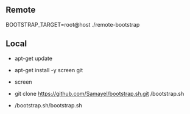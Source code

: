 ## Remote

BOOTSTRAP_TARGET=root@host ./remote-bootstrap

## Local

* apt-get update
* apt-get install -y screen git
* screen

* git clone https://github.com/Samayel/bootstrap.sh.git /bootstrap.sh
* /bootstrap.sh/bootstrap.sh
